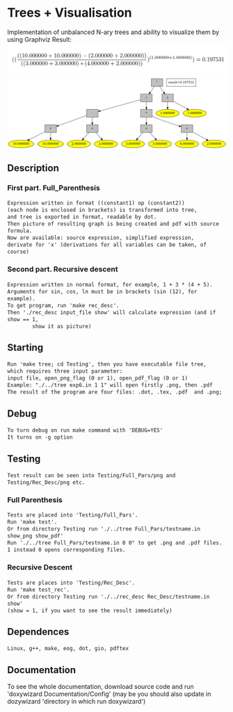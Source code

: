 # Trees + Visualisation
Implementation of unbalanced N-ary trees and ability to visualize them by using Graphviz
Result:
![alt text](https://github.com/GetsuDer/TreesAndVisualisation/blob/main/formula.jpg)
![alt text](https://github.com/GetsuDer/TreesAndVisualisation/blob/main/graph.png)
## Description
### First part. Full_Parenthesis
    Expression written in format ((constant1) op (constant2))
    (each node is enclosed in brackets) is transformed into tree,
    and tree is exported in format, readable by dot.
    Then picture of resulting graph is being created and pdf with source formula.
    Now are available: source expression, simplified expression, 
    derivate for 'x' (derivations for all variables can be taken, of course)

### Second part. Recursive descent
    Expression written in normal format, for example, 1 + 3 * (4 + 5).
    Arguments for sin, cos, ln must be in brackets (sin (12), for example).
    To get program, run 'make rec_desc'.
    Then './rec_desc input_file show' will calculate expression (and if show == 1, 
            show it as picture)

## Starting
    Run 'make tree; cd Testing', then you have executable file tree, 
    which requires three input parameter: 
    input file, open_png_flag (0 or 1), open_pdf_flag (0 or 1)
    Example: "./../tree exp6.in 1 1" will open firstly .png, then .pdf
    The result of the program are four files: .dot, .tex, .pdf  and .png;

## Debug
    To turn debug on run make command with 'DEBUG=YES'
    It turns on -g option

## Testing
    Test result can be seen into Testing/Full_Pars/png and Testing/Rec_Desc/png etc.

### Full Parenthesis
    Tests are placed into 'Testing/Full_Pars'.
    Run 'make test'.
    Or from directory Testing run './../tree Full_Pars/testname.in show_png show_pdf'
    Run './../tree Full_Pars/testname.in 0 0" to get .png and .pdf files. 
    1 instead 0 opens corresponding files.
### Recursive Descent
    Tests are places into 'Testing/Rec_Desc'.
    Run 'make test_rec'.
    Or from directory Testing run './../rec_desc Rec_Desc/testname.in show'
    (show = 1, if you want to see the result immediately)

## Dependences
    Linux, g++, make, eog, dot, gio, pdftex

## Documentation
To see the whole documentation, download source code and run 'doxywizard Documentation/Config'
(may be you should also update in dozywizard 'directory in which run doxywizard')
